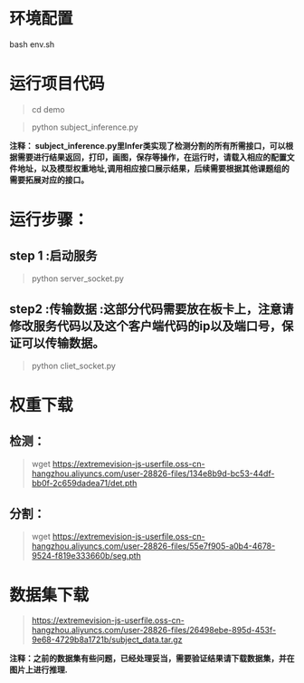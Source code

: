 # 环境配置
bash env.sh

# 运行项目代码


> cd demo

> python subject_inference.py

**注释： subject_inference.py里Infer类实现了检测分割的所有所需接口，可以根据需要进行结果返回，打印，画图，保存等操作，在运行时，请载入相应的配置文件地址，以及模型权重地址,调用相应接口展示结果，后续需要根据其他课题组的需要拓展对应的接口。**

# 运行步骤：
## step 1 :启动服务
> python server_socket.py

## step2 :传输数据 :这部分代码需要放在板卡上，注意请修改服务代码以及这个客户端代码的ip以及端口号，保证可以传输数据。
> python cliet_socket.py

# 权重下载
## 检测：
> wget https://extremevision-js-userfile.oss-cn-hangzhou.aliyuncs.com/user-28826-files/134e8b9d-bc53-44df-bb0f-2c659dadea71/det.pth
## 分割：
> wget https://extremevision-js-userfile.oss-cn-hangzhou.aliyuncs.com/user-28826-files/55e7f905-a0b4-4678-9524-f819e333660b/seg.pth

# 数据集下载
> https://extremevision-js-userfile.oss-cn-hangzhou.aliyuncs.com/user-28826-files/26498ebe-895d-453f-9e68-4729b8a1721b/subject_data.tar.gz

**注释：之前的数据集有些问题，已经处理妥当，需要验证结果请下载数据集，并在图片上进行推理.**